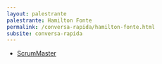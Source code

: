 ```yaml
---
layout: palestrante
palestrante: Hamilton Fonte
permalink: /conversa-rapida/hamilton-fonte.html
subsite: conversa-rapida
---
```


* [ScrumMaster](/conversa-rapida/hamilton-fonte-scrummaster)
